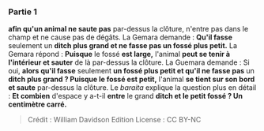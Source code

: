 
### Partie 1
<b>afin qu'un animal ne saute pas</b> par-dessus la clôture, n'entre pas dans le champ et ne cause pas de dégâts. La Gemara demande : <b>Qu'il fasse</b> seulement un <b>ditch plus grand et ne fasse pas un fossé plus petit.</b> La Gemara répond : <b>Puisque</b> le fossé <b>est large,</b> l'animal <b>peut se tenir à l'intérieur et sauter</b> de là par-dessus la clôture. La Guemara demande : Si oui, <b>alors qu'il fasse</b> seulement <b>un fossé plus petit et qu'il ne fasse pas</b> un <b>ditch plus grand ? Puisque le fossé est petit,</b> l'animal <b>se tient sur son bord et saute</b> par-dessus la clôture. Le <i>baraita</i> explique la question plus en détail : <b>Et combien</b> d'espace y a-t-il <b>entre</b> le grand <b>ditch et le petit fossé ? Un centimètre carré.</b>

>Crédit : William Davidson Edition
>License : CC BY-NC